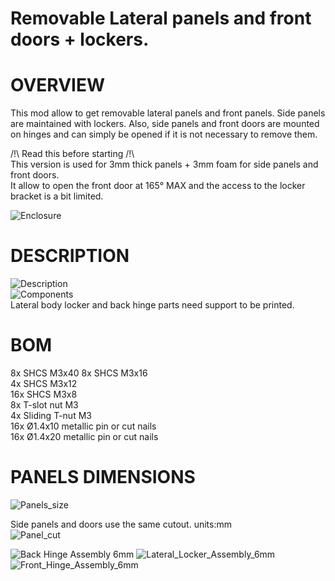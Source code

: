 # Removable Lateral panels and front doors + lockers.
# OVERVIEW
This mod allow to get removable lateral panels and front panels. Side panels are maintained with lockers. Also, side panels and front doors are mounted on hinges and can simply be opened if it is not necessary to remove them.

/!\ Read this before starting /!\  
This version is used for 3mm thick panels + 3mm foam for side panels and front doors.  
It allow to open the front door at 165° MAX and the access to the locker bracket is a bit limited.

![Enclosure](Images/Enclosure.jpg)

# DESCRIPTION
![Description](Images/Description.jpg)  
![Components](Images/Components.jpg)  
Lateral body locker and back hinge parts need support to be printed.

# BOM
8x SHCS M3x40
8x SHCS M3x16  
4x SHCS M3x12  
16x SHCS M3x8  
8x T-slot nut M3  
4x Sliding T-nut M3  
16x Ø1.4x10 metallic pin or cut nails  
16x Ø1.4x20 metallic pin or cut nails  

# PANELS DIMENSIONS
![Panels_size](Images/Panels_size.jpg)

Side panels and doors use the same cutout. units:mm  
![Panel_cut](Images/Panel_cut.jpg)


![Back Hinge Assembly 6mm](Images/Back_Hinge_Assembly_6mm.jpg)
![Lateral_Locker_Assembly_6mm](Images/Lateral_locker_Assembly_6mm.jpg)
![Front_Hinge_Assembly_6mm](Images/Front_Hinge_Assembly_6mm.jpg)
